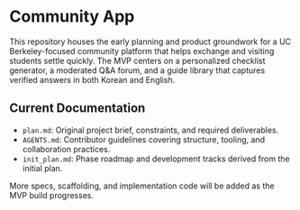 # Community App

This repository houses the early planning and product groundwork for a UC Berkeley-focused community platform that helps exchange and visiting students settle quickly. The MVP centers on a personalized checklist generator, a moderated Q&A forum, and a guide library that captures verified answers in both Korean and English.

## Current Documentation
- `plan.md`: Original project brief, constraints, and required deliverables.
- `AGENTS.md`: Contributor guidelines covering structure, tooling, and collaboration practices.
- `init_plan.md`: Phase roadmap and development tracks derived from the initial plan.

More specs, scaffolding, and implementation code will be added as the MVP build progresses.
